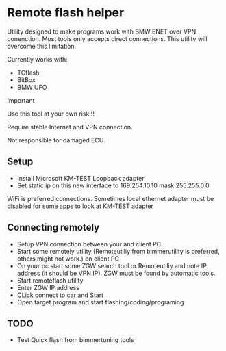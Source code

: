 # Remote flash helper

Utility designed to make programs work with BMW ENET over VPN conenction. Most tools only accepts direct connections. This utility will overcome this limitation.

Currently works with:

- TGflash
- BitBox
- BMW UFO


>[!IMPORTANT]
>Use this tool at your own risk!!!
>
>Require stable Internet and VPN connection.
>
>Not responsible for damaged ECU.

## Setup

- Install Microsoft KM-TEST Loopback adapter
- Set static ip on this new interface to 169.254.10.10 mask 255.255.0.0

WiFi is preferred connections. Sometimes local ethernet adapter must be disabled for some apps to look at KM-TEST adapter
  
## Connecting remotely

- Setup VPN connection between your and client PC
- Start some remotely utility (Remoteutiliy from bimmerutility is preferred, others might not work.) on client PC
- On your pc start some ZGW search tool or Remoteutiliy and note IP address (it should be VPN IP). ZGW must be found by automatic tools.
- Start remoteflash utility
- Enter ZGW IP address
- CLick connect to car and Start
- Open target program and start flashing/coding/programing

## TODO

- Test Quick flash from bimmertuning tools
